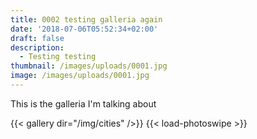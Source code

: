 ```yaml
---
title: 0002 testing galleria again
date: '2018-07-06T05:52:34+02:00'
draft: false
description:
  - Testing testing
thumbnail: /images/uploads/0001.jpg
image: /images/uploads/0001.jpg
---
```

This is the galleria I'm talking about



{{< gallery dir="/img/cities" />}} {{< load-photoswipe >}}
